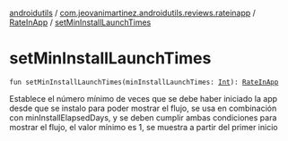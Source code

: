 [androidutils](../../index.md) / [com.jeovanimartinez.androidutils.reviews.rateinapp](../index.md) / [RateInApp](index.md) / [setMinInstallLaunchTimes](./set-min-install-launch-times.md)

# setMinInstallLaunchTimes

`fun setMinInstallLaunchTimes(minInstallLaunchTimes: `[`Int`](https://kotlinlang.org/api/latest/jvm/stdlib/kotlin/-int/index.html)`): `[`RateInApp`](index.md)

Establece el número mínimo de veces que se debe haber iniciado la app desde que se instalo para poder mostrar el flujo, se usa en combinación con
minInstallElapsedDays, y se deben cumplir ambas condiciones para mostrar el flujo, el valor mínimo es 1, se muestra a partir del primer inicio

